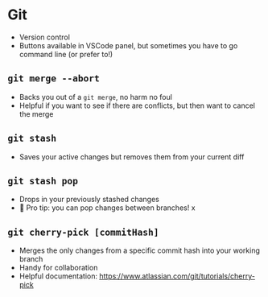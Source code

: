 # Git

- Version control
- Buttons available in VSCode panel, but sometimes you have to go command line (or prefer to!)

## `git merge --abort`

- Backs you out of a `git merge`, no harm no foul
- Helpful if you want to see if there are conflicts, but then want to cancel the merge

## `git stash`

- Saves your active changes but removes them from your current diff

## `git stash pop`

- Drops in your previously stashed changes
- 🔑 Pro tip: you can pop changes between branches!
  x

## `git cherry-pick [commitHash]`

- Merges the only changes from a specific commit hash into your working branch
- Handy for collaboration
- Helpful documentation: https://www.atlassian.com/git/tutorials/cherry-pick
